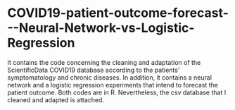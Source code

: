 # COVID19-patient-outcome-forecast---Neural-Network-vs-Logistic-Regression
It contains the code concerning the cleaning and adaptation of the ScientificData COVID19 database according to the patients' symptomatology and chronic diseases. In addition, it contains a neural network and a logistic regression experiments that intend to forecast the patient outcome. Both codes are in R. Nevertheless, the csv database that I cleaned and adapted is attached.
